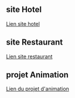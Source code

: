## site Hotel
[Lien site hotel](https://maquette-hotel-mael.netlify.app/)

## site Restaurant
[Lien site restaurant](https://maquette-restaurant-mael.netlify.app/)

## projet Animation
[Lien du projet d'animation](https://projet-animation-mael.netlify.app/)
